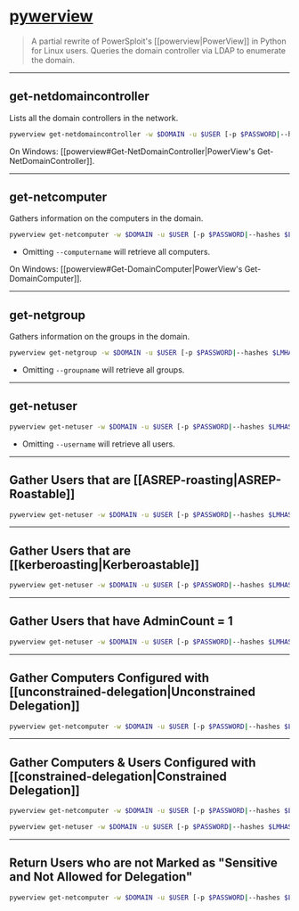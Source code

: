 # [pywerview](https://github.com/the-useless-one/pywerview)

> A partial rewrite of PowerSploit's [[powerview|PowerView]] in Python for Linux users. Queries the domain controller via LDAP to enumerate the domain.

---

## get-netdomaincontroller

Lists all the domain controllers in the network.

```bash
pywerview get-netdomaincontroller -w $DOMAIN -u $USER [-p $PASSWORD|--hashes $LMHASH$:NTHASH] --dc-ip $DOMAIN_CONTROLLER_HOSTNAME_OR_IP -d $DOMAIN_TO_QUERY
```

On Windows: [[powerview#Get-NetDomainController|PowerView's Get-NetDomainController]].

---

## get-netcomputer

Gathers information on the computers in the domain.

```bash
pywerview get-netcomputer -w $DOMAIN -u $USER [-p $PASSWORD|--hashes $LMHASH$:NTHASH] --dc-ip $DOMAIN_CONTROLLER_HOSTNAME_OR_IP [--computername $COMPUTER_NAME_OR_IP] --full-data
```

- Omitting `--computername` will retrieve all computers.

On Windows: [[powerview#Get-DomainComputer|PowerView's Get-DomainComputer]].

---

## get-netgroup

Gathers information on the groups in the domain.

```bash
pywerview get-netgroup -w $DOMAIN -u $USER [-p $PASSWORD|--hashes $LMHASH$:NTHASH] --dc-ip $DOMAIN_CONTROLLER_HOSTNAME_OR_IP [--groupname $COMPUTER_NAME_OR_IP] --full-data
```

- Omitting `--groupname` will retrieve all groups.

---

## get-netuser

```bash
pywerview get-netuser -w $DOMAIN -u $USER [-p $PASSWORD|--hashes $LMHASH$:NTHASH] --dc-ip $DOMAIN_CONTROLLER_HOSTNAME_OR_IP [--username $USERNAME]
```

- Omitting `--username` will retrieve all users.

---

## Gather Users that are [[ASREP-roasting|ASREP-Roastable]]

```bash
pywerview get-netuser -w $DOMAIN -u $USER [-p $PASSWORD|--hashes $LMHASH$:NTHASH] --dc-ip $DOMAIN_CONTROLLER_HOSTNAME_OR_IP [--username $USERNAME] --preauth-notreq
```

---

## Gather Users that are [[kerberoasting|Kerberoastable]]

```bash
pywerview get-netuser -w $DOMAIN -u $USER [-p $PASSWORD|--hashes $LMHASH$:NTHASH] --dc-ip $DOMAIN_CONTROLLER_HOSTNAME_OR_IP [--username $USERNAME] --spn
```

---

## Gather Users that have AdminCount = 1

```bash
pywerview get-netuser -w $DOMAIN -u $USER [-p $PASSWORD|--hashes $LMHASH$:NTHASH] --dc-ip $DOMAIN_CONTROLLER_HOSTNAME_OR_IP [--username $USERNAME] --admin-count
```

---

## Gather Computers Configured with [[unconstrained-delegation|Unconstrained Delegation]]

```bash
pywerview get-netcomputer -w $DOMAIN -u $USER [-p $PASSWORD|--hashes $LMHASH$:NTHASH] --dc-ip $DOMAIN_CONTROLLER_HOSTNAME_OR_IP --unconstrained [--full-data]
```

---

## Gather Computers & Users Configured with [[constrained-delegation|Constrained Delegation]]

```bash
pywerview get-netcomputer -w $DOMAIN -u $USER [-p $PASSWORD|--hashes $LMHASH$:NTHASH] --dc-ip $DOMAIN_CONTROLLER_HOSTNAME_OR_IP --full-data | grep -a TRUSTED_TO_AUTH_FOR_DELEGATION -B 50 -A 20
```

```bash
pywerview get-netuser -w $DOMAIN -u $USER [-p $PASSWORD|--hashes $LMHASH$:NTHASH] --dc-ip $DOMAIN_CONTROLLER_HOSTNAME_OR_IP --custom-filter "(userAccountControl:1.2.840.113556.1.4.803:=16777216)"
```

---

## Return Users who are not Marked as "Sensitive and Not Allowed for Delegation"

```bash
pywerview get-netcomputer -w $DOMAIN -u $USER [-p $PASSWORD|--hashes $LMHASH$:NTHASH] --dc-ip $DOMAIN_CONTROLLER_HOSTNAME_OR_IP --allow-delegation [--full-data]
```
